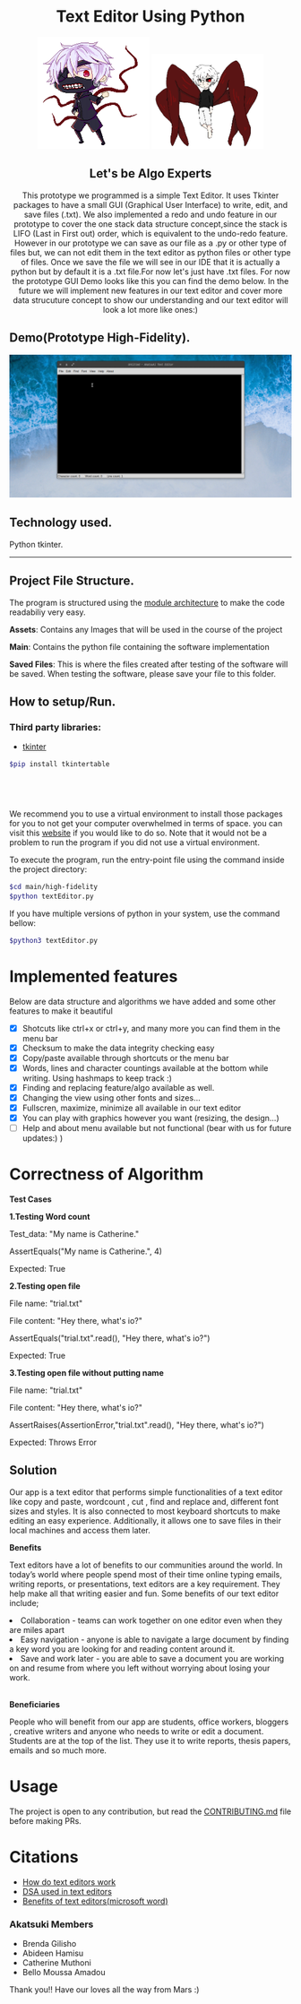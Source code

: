 <h1 align="center">Text Editor Using Python</h1>
<p align="center">
	<img src="assets/images/ken.gif" width="200" height="auto" alt="Ken">
	<img src="assets/images/kaneki.gif" width="200" height="auto" alt="Kaneki">
</p>

<h2 align="center"> Let's be Algo Experts </h2>

<p align="center">This prototype we programmed is a simple Text Editor. It uses Tkinter packages to have a small GUI (Graphical User Interface) to write, edit, and save files (.txt). We also implemented a redo and undo feature in our prototype to cover the one stack data structure concept,since the stack is LIFO (Last in First out) order, which is equivalent to the undo-redo feature. However in our prototype we can save as our file as a .py or other type of files but, we can not edit them in the text editor as python files or other type of files. Once we save the file we will see in our IDE that it is actually a python but by default it is a .txt file.For now let's just have .txt files.
For now the prototype GUI Demo looks like this you can find the demo below. In the future we will implement new features in our text editor and cover more data strucuture concept to show our understanding and our text editor will look a lot more like ones:)
</p>

## Demo(Prototype High-Fidelity).

<img src="assets/images/Peek%202021-04-21%2021-36.gif" alt="Demo">

## Technology used.

Python tkinter.

---

## Project File Structure.

The program is structured using the [module architecture](https://www.tutorialspoint.com/python/python_modules.htm#:~:text=A%20module%20allows%20you%20to,file%20consisting%20of%20Python%20code) to make the code readabiliy very easy.

<p>
<strong>Assets</strong>: Contains any Images that will be used in the course of the project
</p>
<p>
<strong>Main</strong>: Contains the python file containing the software implementation
</p>
<p>
<strong>Saved Files</strong>: This is where the files created after testing of the software will be saved. When testing the software, please save your file to this folder.
</p>

## How to setup/Run.

### Third party libraries:

- [tkinter](https://pypi.org/project/tkintertable/)

```bash
$pip install tkintertable
```

## </br>

We recommend you to use a virtual environment to install those packages for you to not get your computer overwhelmed in terms of space. you can visit this [website](https://docs.python.org/3/library/venv.html) if you would like to do so. Note that it would not be a problem to run the program if you did not use a virtual environment.

To execute the program, run the entry-point file using the command inside the project directory:

```bash
$cd main/high-fidelity
$python textEditor.py
```

If you have multiple versions of python in your system, use the command bellow:

```bash
$python3 textEditor.py
```

# Implemented features

<p>Below are data structure and algorithms we have added and some other features to make it beautiful </p>

- [x] Shotcuts like ctrl+x or ctrl+y, and many more you can find them in the menu bar
- [x] Checksum to make the data integrity checking easy
- [x] Copy/paste available through shortcuts or the menu bar
- [x] Words, lines and character countings available at the bottom while writing. Using hashmaps to keep track :)
- [x] Finding and replacing feature/algo available as well.
- [x] Changing the view using other fonts and sizes...
- [x] Fullscren, maximize, minimize all available in our text editor
- [x] You can play with graphics however you want (resizing, the design...)
- [ ] Help and about menu available but not functional (bear with us for future updates:) )

# Correctness of Algorithm
<strong>Test Cases</strong>

<strong>1.Testing Word count</strong>
<p>Test_data: "My name is Catherine."</p>
<p>AssertEquals("My name is Catherine.", 4)</p>
<p>Expected: True</p>


<strong>2.Testing open file</strong>
<p>File name: "trial.txt"</p>
<p>File content: "Hey there, what's io?"</p>
<p>AssertEquals("trial.txt".read(), "Hey there, what's io?")</p>
<p>Expected: True</p>


<strong>3.Testing open file without putting name</strong>
<p>File name: "trial.txt"</p>
<p>File content: "Hey there, what's io?"</p>
<p>AssertRaises(AssertionError,"trial.txt".read(), "Hey there, what's io?")</p>
<p>Expected: Throws Error</p>

<h2>Solution</h2>

<p>
Our app is a text editor that performs simple functionalities of a text editor like copy and paste, wordcount , cut , find and replace and, different font sizes and styles. It is also connected to most keyboard shortcuts to make editing an easy experience.
Additionally, it allows one to save files in their local machines and access them later. 
</p>

<strong>Benefits</strong>
<p>
Text editors have a lot of benefits to our communities around the world. In today’s world where people spend most of their time online typing emails, writing reports, or presentations, text editors are a key requirement.
They help make all that writing easier and fun. Some benefits of our text editor include;
</p>

<li>Collaboration - teams can work together on one editor even when they are miles apart</li>
<li>Easy navigation - anyone is able to navigate a large document by finding a key word you are looking for and reading content around it.</li>
<li>Save and work later - you are able to save a document you are working on and resume from where you left without worrying about losing your work.</li>
<br/>

<strong>Beneficiaries</strong>
<p>
People who will benefit from our app are students, office workers, bloggers , creative writers and anyone who needs to write or edit a document.
Students are at the top of the list. They use it to write reports, thesis papers, emails and so much more.
</p>


# Usage

The project is open to any contribution, but read the [CONTRIBUTING.md](./CONTRIBUTING.md) file before making PRs.

# Citations

- [How do text editors work](http://www.text-editor.org/)
- [DSA used in text editors](https://iq.opengenus.org/data-structures-used-in-text-editor/)
- [Benefits of text editors(microsoft word)](https://www.uk.insight.com/en-gb/shop/microsoft/software/office-word-2010-benefits/)

### Akatsuki Members

- Brenda Gilisho
- Abideen Hamisu
- Catherine Muthoni
- Bello Moussa Amadou

<p>Thank you!! Have our loves all the way from Mars :)</p>
